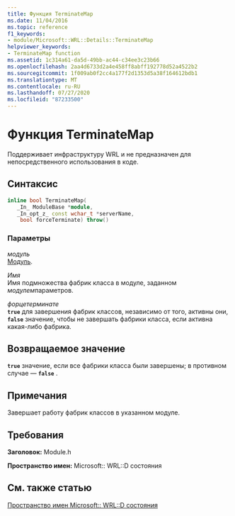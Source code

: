```yaml
---
title: Функция TerminateMap
ms.date: 11/04/2016
ms.topic: reference
f1_keywords:
- module/Microsoft::WRL::Details::TerminateMap
helpviewer_keywords:
- TerminateMap function
ms.assetid: 1c314a61-da5d-49bb-ac44-c34ee3c23b66
ms.openlocfilehash: 2aa4d6733d2a4e458ff8abff192778d52a4522b2
ms.sourcegitcommit: 1f009ab0f2cc4a177f2d1353d5a38f164612bdb1
ms.translationtype: MT
ms.contentlocale: ru-RU
ms.lasthandoff: 07/27/2020
ms.locfileid: "87233500"
---
```

# <a name="terminatemap-function"></a>Функция TerminateMap

Поддерживает инфраструктуру WRL и не предназначен для непосредственного использования в коде.

## <a name="syntax"></a>Синтаксис

```cpp
inline bool TerminateMap(
   _In_ ModuleBase *module,
   _In_opt_z_ const wchar_t *serverName,
    bool forceTerminate) throw()
```

### <a name="parameters"></a>Параметры

*модуль*<br/>
[Модуль](module-class.md).

*Имя*<br/>
Имя подмножества фабрик класса в модуле, заданном *модулем*параметров.

*форцетерминате*<br/>
**`true`** для завершения фабрик классов, независимо от того, активны они, **`false`** значение, чтобы не завершать фабрики класса, если активна какая-либо фабрика.

## <a name="return-value"></a>Возвращаемое значение

**`true`** значение, если все фабрики класса были завершены; в противном случае — **`false`** .

## <a name="remarks"></a>Примечания

Завершает работу фабрик классов в указанном модуле.

## <a name="requirements"></a>Требования

**Заголовок:** Module.h

**Пространство имен:** Microsoft:: WRL::D состояния

## <a name="see-also"></a>См. также статью

[Пространство имен Microsoft:: WRL::D состояния](microsoft-wrl-details-namespace.md)
